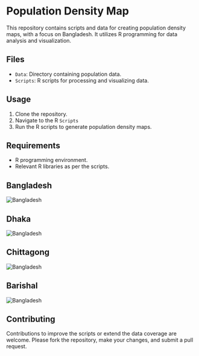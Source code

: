 # Population Density Map

This repository contains scripts and data for creating population density maps, with a focus on Bangladesh. It utilizes R programming for data analysis and visualization.

## Files
- `Data`: Directory containing population data.
- `Scripts`: R scripts for processing and visualizing data.

## Usage
1. Clone the repository.
2. Navigate to the R `Scripts` 
3. Run the R scripts to generate population density maps.

## Requirements
- R programming environment.
- Relevant R libraries as per the scripts.

## Bangladesh
![Bangladesh](Plots/Bangladesh_population_density)

## Dhaka
![Bangladesh](Plots/Dhaka_population_density)

## Chittagong
![Bangladesh](Plots/Chittagong_population_density)


## Barishal
![Bangladesh](Plots/Barishal_population_density)


## Contributing
Contributions to improve the scripts or extend the data coverage are welcome. Please fork the repository, make your changes, and submit a pull request.